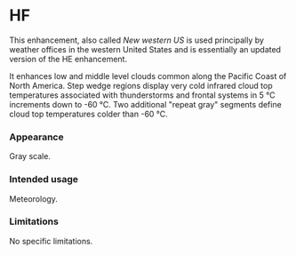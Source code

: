 # HF

This enhancement, also called *New western US* is used principally by weather offices in the western United States and is essentially an updated version of the HE enhancement. 

It enhances low and middle level clouds common along the Pacific Coast of North America. Step wedge regions display very cold infrared cloud top temperatures associated with thunderstorms and frontal systems in 5 °C increments down to -60 °C. Two additional "repeat gray" segments define cloud top temperatures colder than -60 °C.

### Appearance

Gray scale.

### Intended usage

Meteorology.

### Limitations

No specific limitations.